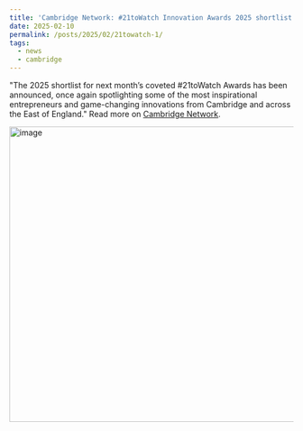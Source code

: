 ```yaml
---
title: 'Cambridge Network: #21toWatch Innovation Awards 2025 shortlist is announced'
date: 2025-02-10
permalink: /posts/2025/02/21towatch-1/
tags:
  - news
  - cambridge
---
```


"The 2025 shortlist for next month’s coveted #21toWatch Awards has been announced, once again spotlighting some of the most inspirational entrepreneurs and game-changing innovations from Cambridge and across the East of England." Read more on [Cambridge Network](https://www.cambridgenetwork.co.uk/news/21towatch-innovation-awards-2025-shortlist-announced).

<img width="524" alt="image" src="https://github.com/user-attachments/assets/dc2afdaa-5b80-471d-92e5-84a72814843f" />
